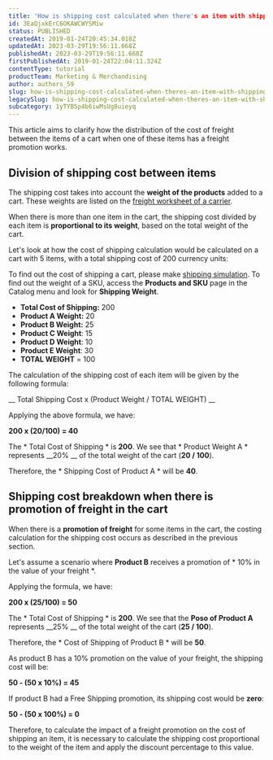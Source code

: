 ```yaml
---
title: 'How is shipping cost calculated when there's an item with shipping benefit on the cart?'
id: 3EaQjxkErC6OKAWCWYSMiw
status: PUBLISHED
createdAt: 2019-01-24T20:45:34.018Z
updatedAt: 2023-03-29T19:56:11.668Z
publishedAt: 2023-03-29T19:56:11.668Z
firstPublishedAt: 2019-01-24T22:04:11.324Z
contentType: tutorial
productTeam: Marketing & Merchandising
author: authors_59
slug: how-is-shipping-cost-calculated-when-theres-an-item-with-shipping-benefit-on-the-cart
legacySlug: how-is-shipping-cost-calculated-when-theres-an-item-with-shipping-benefit-on-the-cart
subcategory: 1yTYB5p4b6iwMsUg8uieyq
---
```


This article aims to clarify how the distribution of the cost of freight between the items of a cart when one of these items has a freight promotion works.

## Division of shipping cost between items

The shipping cost takes into account the __weight of the products__ added to a cart. These weights are listed on the [freight worksheet of a carrier](/en/tutorial/building-a-freight-spreadsheet).

When there is more than one item in the cart, the shipping cost divided by each item is __proportional to its weight__, based on the total weight of the cart.

Let's look at how the cost of shipping calculation would be calculated on a cart with 5 items, with a total shipping cost of 200 currency units:

<div class="alert alert-info">
To find out the cost of shipping a cart, please make <a href="http://help.vtex.com/en/tutorial/freight-simulation">shipping simulation</a>. To find out the weight of a SKU, access the <strong>Products and SKU</strong> page in the Catalog menu and look for <strong>Shipping Weight</strong>.
</div>

- __Total Cost of Shipping:__ 200
- __Product A Weight:__ 20
- __Product B Weight:__ 25
- __Product C Weight__: 15
- __Product D Weight__: 10
- __Product E Weight__: 30
- __TOTAL WEIGHT__ = 100

The calculation of the shipping cost of each item will be given by the following formula:

__ Total Shipping Cost x (Product Weight / TOTAL WEIGHT) __

Applying the above formula, we have:

__200 x (20/100) = 40__

The * Total Cost of Shipping * is __200__. We see that * Product Weight A * represents __20% __ of the total weight of the cart (__20 / 100__).

Therefore, the * Shipping Cost of Product A * will be __40__.

## Shipping cost breakdown when there is promotion of freight in the cart

When there is a __promotion of freight__ for some items in the cart, the costing calculation for the shipping cost occurs as described in the previous section.

Let's assume a scenario where __Product B__ receives a promotion of * 10% in the value of your freight *.

Applying the formula, we have:

__200 x (25/100) = 50__

The * Total Cost of Shipping * is __200__. We see that the __Poso of Product A__ represents __25% __ of the total weight of the cart (__25 / 100__).

Therefore, the * Cost of Shipping of Product B * will be __50__.

As product B has a 10% promotion on the value of your freight, the shipping cost will be:

__50 - (50 x 10%) = 45__

If product B had a Free Shipping promotion, its shipping cost would be __zero__:

__50 - (50 x 100%) = 0__

Therefore, to calculate the impact of a freight promotion on the cost of shipping an item, it is necessary to calculate the shipping cost proportional to the weight of the item and apply the discount percentage to this value.
